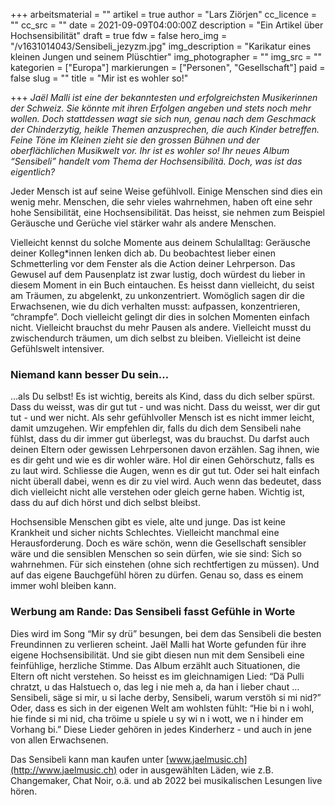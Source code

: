 +++
arbeitsmaterial = ""
artikel = true
author = "Lars Ziörjen"
cc_licence = ""
cc_src = ""
date = 2021-09-09T04:00:00Z
description = "Ein Artikel über Hochsensibilität"
draft = true
fdw = false
hero_img = "/v1631014043/Sensibeli_jezyzm.jpg"
img_description = "Karikatur eines kleinen Jungen und seinem Plüschtier"
img_photographer = ""
img_src = ""
kategorien = ["Europa"]
markierungen = ["Personen", "Gesellschaft"]
paid = false
slug = ""
title = "Mir ist es wohler so!"

+++
_Jaël Malli ist eine der bekanntesten und erfolgreichsten Musikerinnen der Schweiz. Sie könnte mit ihren Erfolgen angeben und stets noch mehr wollen. Doch stattdessen wagt sie sich nun, genau nach dem Geschmack der Chinderzytig, heikle Themen anzusprechen, die auch Kinder betreffen. Feine Töne im Kleinen zieht sie den grossen Bühnen und der oberflächlichen Musikwelt vor. Ihr ist es wohler so! Ihr neues Album “Sensibeli” handelt vom Thema der Hochsensibilitä. Doch, was ist das eigentlich?_

Jeder Mensch ist auf seine Weise gefühlvoll. Einige Menschen sind dies ein wenig mehr. Menschen, die sehr vieles wahrnehmen, haben oft eine sehr hohe Sensibilität, eine Hochsensibilität. Das heisst, sie nehmen zum Beispiel Geräusche und Gerüche viel stärker wahr als andere Menschen.

Vielleicht kennst du solche Momente aus deinem Schulalltag: Geräusche deiner Kolleg*innen lenken dich ab. Du beobachtest lieber einen Schmetterling vor dem Fenster als die Action deiner Lehrperson. Das Gewusel auf dem Pausenplatz ist zwar lustig, doch würdest du lieber in diesem Moment in ein Buch eintauchen. Es heisst dann vielleicht, du seist am Träumen, zu abgelenkt, zu unkonzentriert. Womöglich sagen dir die Erwachsenen, wie du dich verhalten musst: aufpassen, konzentrieren, “chrampfe”. Doch vielleicht gelingt dir dies in solchen Momenten einfach nicht. Vielleicht brauchst du mehr Pausen als andere. Vielleicht musst du zwischendurch träumen, um dich selbst zu bleiben. Vielleicht ist deine Gefühlswelt intensiver.

### Niemand kann besser Du sein…

...als Du selbst! Es ist wichtig, bereits als Kind, dass du dich selber spürst. Dass du weisst, was dir gut tut - und was nicht. Dass du weisst, wer dir gut tut - und wer nicht. Als sehr gefühlvoller Mensch ist es nicht immer leicht, damit umzugehen. Wir empfehlen dir, falls du dich dem Sensibeli nahe fühlst, dass du dir immer gut überlegst, was du brauchst. Du darfst auch deinen Eltern oder gewissen Lehrpersonen davon erzählen. Sag ihnen, wie es dir geht und wie es dir wohler wäre. Hol dir einen Gehörschutz, falls es zu laut wird. Schliesse die Augen, wenn es dir gut tut. Oder sei halt einfach nicht überall dabei, wenn es dir zu viel wird. Auch wenn das bedeutet, dass dich vielleicht nicht alle verstehen oder gleich gerne haben. Wichtig ist, dass du auf dich hörst und dich selbst bleibst.

Hochsensible Menschen gibt es viele, alte und junge. Das ist keine Krankheit und sicher nichts Schlechtes. Vielleicht manchmal eine Herausforderung. Doch es wäre schön, wenn die Gesellschaft sensibler wäre und die sensiblen Menschen so sein dürfen, wie sie sind: Sich so wahrnehmen. Für sich einstehen (ohne sich rechtfertigen zu müssen). Und auf das eigene Bauchgefühl hören zu dürfen. Genau so, dass es einem immer wohl bleiben kann.

### Werbung am Rande: Das Sensibeli fasst Gefühle in Worte

Dies wird im Song “Mir sy drü” besungen, bei dem das Sensibeli die besten Freundinnen zu verlieren scheint. Jaël Malli hat Worte gefunden für ihre eigene Hochsensibilität. Und sie gibt diesen nun mit dem Sensibeli eine feinfühlige, herzliche Stimme. Das Album erzählt auch Situationen, die Eltern oft nicht verstehen. So heisst es im gleichnamigen Lied: “Dä Pulli chratzt, u das Halstuech o, das leg i nie meh a, da han i lieber chaut … Sensibeli, säge si mir, u si lache derby, Sensibeli, warum verstöh si mi nid?” Oder, dass es sich in der eigenen Welt am wohlsten fühlt: “Hie bi n i wohl, hie finde si mi nid, cha tröime u spiele u sy wi n i wott, we n i hinder em Vorhang bi.” Diese Lieder gehören in jedes Kinderherz - und auch in jene von allen Erwachsenen.

Das Sensibeli kann man kaufen unter [www.jaelmusic.ch](http://www.jaelmusic.ch) oder in ausgewählten Läden, wie z.B. Changemaker, Chat Noir, o.ä. und ab 2022 bei musikalischen Lesungen live hören.